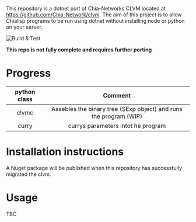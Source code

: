 This repository is a dotnet port of Chia-Networks CLVM located at https://github.com/Chia-Network/clvm. The aim of this project is to allow Chialisp programs to be run using dotnet without installing node or python on your server.

![Build & Test](https://github.com/KevinOnFrontEnd/clvm-dotnet/actions/workflows/build_and_test.yml/badge.svg)

**This repo is not fully complete and requires further porting**

# Progress
| python class | Comment   |
| :---:   | :---: |
| clvmc | Assebles the binary tree (SExp object) and runs the program (WIP) |
| curry   | currys parameters intot he program |


# Installation instructions
A Nuget package will be published when this repository has successfully migrated the clvm.

# Usage
TBC





